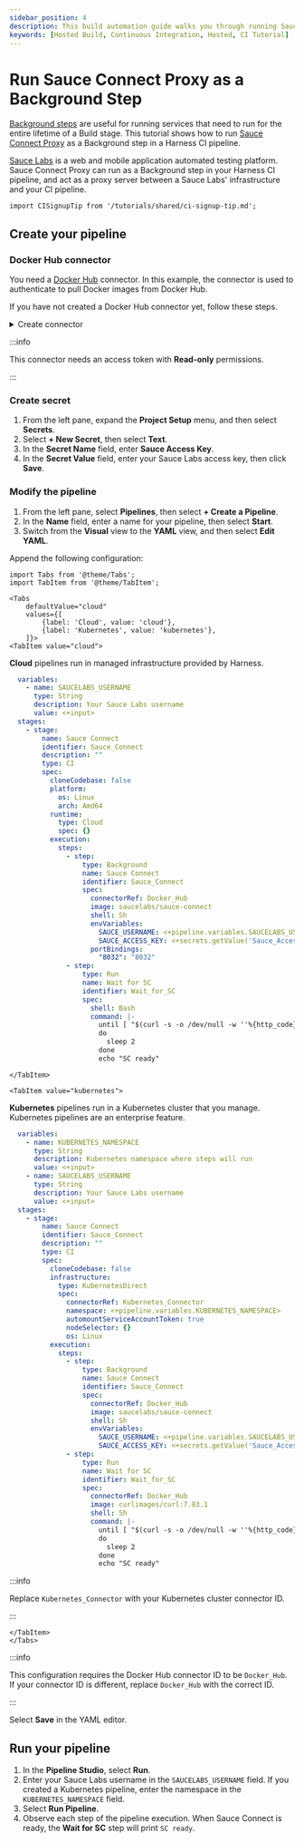 ```yaml
---
sidebar_position: 4
description: This build automation guide walks you through running Sauce Connect Proxy as a Background step in a CI Pipeline
keywords: [Hosted Build, Continuous Integration, Hosted, CI Tutorial]
---
```


# Run Sauce Connect Proxy as a Background Step

[Background steps](/docs/continuous-integration/ci-technical-reference/background-step-settings) are useful for running services that need to run for the entire lifetime of a Build stage. This tutorial shows how to run [Sauce Connect Proxy](https://docs.saucelabs.com/secure-connections/sauce-connect/) as a Background step in a Harness CI pipeline.

[Sauce Labs](https://saucelabs.com/) is a web and mobile application automated testing platform. Sauce Connect Proxy can run as a Background step in your Harness CI pipeline, and act as a proxy server between a Sauce Labs' infrastructure and your CI pipeline.

```mdx-code-block
import CISignupTip from '/tutorials/shared/ci-signup-tip.md';
```

<CISignupTip />

## Create your pipeline

### Docker Hub connector

You need a [Docker Hub](https://hub.docker.com/) connector. In this example, the connector is used to authenticate to pull Docker images from Docker Hub.

If you have not created a Docker Hub connector yet, follow these steps.

<details><summary>Create connector</summary>
<p>

```mdx-code-block
import DockerHubConnector from '/tutorials/shared/dockerhub-connector-includes.md';
```

<DockerHubConnector />

</p>
</details>

:::info

This connector needs an access token with **Read-only** permissions.

:::

### Create secret

1. From the left pane, expand the **Project Setup** menu, and then select **Secrets**.
2. Select **+ New Secret**, then select **Text**.
3. In the **Secret Name** field, enter **Sauce Access Key**.
4. In the **Secret Value** field, enter your Sauce Labs access key, then click **Save**.

### Modify the pipeline

1. From the left pane, select **Pipelines**, then select **+ Create a Pipeline**.
2. In the **Name** field, enter a name for your pipeline, then select **Start**.
3. Switch from the **Visual** view to the **YAML** view, and then select **Edit YAML**.

Append the following configuration:

```mdx-code-block
import Tabs from '@theme/Tabs';
import TabItem from '@theme/TabItem';

<Tabs
    defaultValue="cloud"
    values={[
        {label: 'Cloud', value: 'cloud'},
        {label: 'Kubernetes', value: 'kubernetes'},
    ]}>
<TabItem value="cloud">
```

**Cloud** pipelines run in managed infrastructure provided by Harness.

```yaml
  variables:
    - name: SAUCELABS_USERNAME
      type: String
      description: Your Sauce Labs username
      value: <+input>
  stages:
    - stage:
        name: Sauce Connect
        identifier: Sauce_Connect
        description: ""
        type: CI
        spec:
          cloneCodebase: false
          platform:
            os: Linux
            arch: Amd64
          runtime:
            type: Cloud
            spec: {}
          execution:
            steps:
              - step:
                  type: Background
                  name: Sauce Connect
                  identifier: Sauce_Connect
                  spec:
                    connectorRef: Docker_Hub
                    image: saucelabs/sauce-connect
                    shell: Sh
                    envVariables:
                      SAUCE_USERNAME: <+pipeline.variables.SAUCELABS_USERNAME>
                      SAUCE_ACCESS_KEY: <+secrets.getValue('Sauce_Access_Key')>
                    portBindings:
                      "8032": "8032"
              - step:
                  type: Run
                  name: Wait for SC
                  identifier: Wait_for_SC
                  spec:
                    shell: Bash
                    command: |-
                      until [ "$(curl -s -o /dev/null -w ''%{http_code}'' localhost:8032/readiness)" == "200" ]
                      do
                        sleep 2
                      done
                      echo "SC ready"
```

```mdx-code-block
</TabItem>

<TabItem value="kubernetes">
```

**Kubernetes** pipelines run in a Kubernetes cluster that you manage. Kubernetes pipelines are an enterprise feature.

```yaml
  variables:
    - name: KUBERNETES_NAMESPACE
      type: String
      description: Kubernetes namespace where steps will run
      value: <+input>
    - name: SAUCELABS_USERNAME
      type: String
      description: Your Sauce Labs username
      value: <+input>
  stages:
    - stage:
        name: Sauce Connect
        identifier: Sauce_Connect
        description: ""
        type: CI
        spec:
          cloneCodebase: false
          infrastructure:
            type: KubernetesDirect
            spec:
              connectorRef: Kubernetes_Connector
              namespace: <+pipeline.variables.KUBERNETES_NAMESPACE>
              automountServiceAccountToken: true
              nodeSelector: {}
              os: Linux
          execution:
            steps:
              - step:
                  type: Background
                  name: Sauce Connect
                  identifier: Sauce_Connect
                  spec:
                    connectorRef: Docker_Hub
                    image: saucelabs/sauce-connect
                    shell: Sh
                    envVariables:
                      SAUCE_USERNAME: <+pipeline.variables.SAUCELABS_USERNAME>
                      SAUCE_ACCESS_KEY: <+secrets.getValue('Sauce_Access_Key')>
              - step:
                  type: Run
                  name: Wait for SC
                  identifier: Wait_for_SC
                  spec:
                    connectorRef: Docker_Hub
                    image: curlimages/curl:7.83.1
                    shell: Sh
                    command: |-
                      until [ "$(curl -s -o /dev/null -w ''%{http_code}'' localhost:8032/readiness)" == "200" ]
                      do
                        sleep 2
                      done
                      echo "SC ready"
```

:::info

Replace `Kubernetes_Connector` with your Kubernetes cluster connector ID.

:::

```mdx-code-block
</TabItem>
</Tabs>
```

:::info

This configuration requires the Docker Hub connector ID to be `Docker_Hub`. If your connector ID is different, replace `Docker_Hub` with the correct ID.

:::

Select **Save** in the YAML editor.

## Run your pipeline

1. In the **Pipeline Studio**, select **Run**.
2. Enter your Sauce Labs username in the `SAUCELABS_USERNAME` field. If you created a Kubernetes pipeline, enter the namespace in the `KUBERNETES_NAMESPACE` field.
3. Select **Run Pipeline**.
4. Observe each step of the pipeline execution. When Sauce Connect is ready, the **Wait for SC** step will print `SC ready`.
